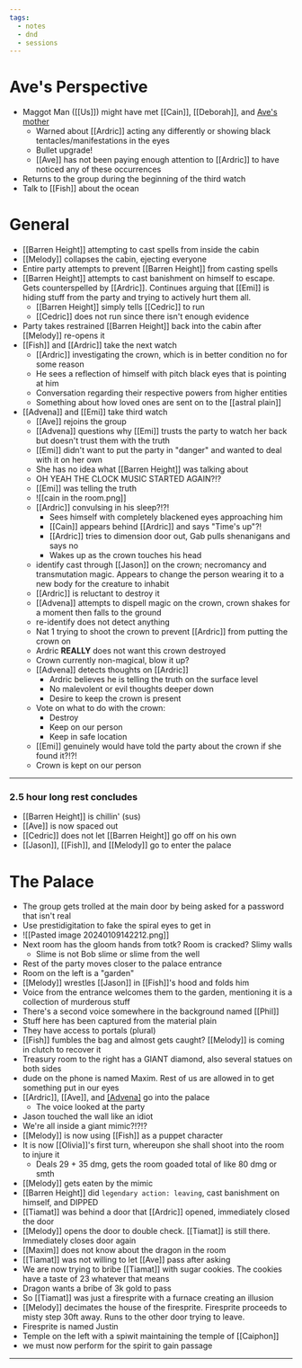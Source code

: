 ```yaml
---
tags:
  - notes
  - dnd
  - sessions
---
```

# Ave's Perspective
- Maggot Man ([[Us]]) might have met [[Cain]], [[Deborah]], and [Ave's mother](Awan.md)
	- Warned about [[Ardric]] acting any differently or showing black tentacles/manifestations in the eyes
	- Bullet upgrade!
	- [[Ave]] has not been paying enough attention to [[Ardric]] to have noticed any of these occurrences
- Returns to the group during the beginning of the third watch
- Talk to [[Fish]] about the ocean

# General
- [[Barren Height]] attempting to cast spells from inside the cabin
- [[Melody]] collapses the cabin, ejecting everyone
- Entire party attempts to prevent [[Barren Height]] from casting spells
- [[Barren Height]] attempts to cast banishment on himself to escape. Gets counterspelled by [[Ardric]]. Continues arguing that [[Emi]] is hiding stuff from the party and trying to actively hurt them all.
	- [[Barren Height]] simply tells [[Cedric]] to run
	- [[Cedric]] does not run since there isn't enough evidence
- Party takes restrained [[Barren Height]] back into the cabin after [[Melody]] re-opens it
- [[Fish]] and [[Ardric]] take the next watch
	- [[Ardric]] investigating the crown, which is in better condition no for some reason
	- He sees a reflection of himself with pitch black eyes that is pointing at him
	- Conversation regarding their respective powers from higher entities
	- Something about how loved ones are sent on to the [[astral plain]]
- [[Advena]] and [[Emi]] take third watch
	- [[Ave]] rejoins the group
	- [[Advena]] questions why [[Emi]] trusts the party to watch her back but doesn't trust them with the truth
	- [[Emi]] didn't want to put the party in "danger" and wanted to deal with it on her own
	- She has no idea what [[Barren Height]] was talking about
	- OH YEAH THE CLOCK MUSIC STARTED AGAIN?!?
	- [[Emi]] was telling the truth
	- ![[cain in the room.png]]
	- [[Ardric]] convulsing in his sleep?!?!
		- Sees himself with completely blackened eyes approaching him
		- [[Cain]] appears behind [[Ardric]] and says "Time's up"?!
		- [[Ardric]] tries to dimension door out, Gab pulls shenanigans and says no
		- Wakes up as the crown touches his head
	- identify cast through [[Jason]] on the crown; necromancy and transmutation magic. Appears to change the person wearing it to a new body for the creature to inhabit
	- [[Ardric]] is reluctant to destroy it
	- [[Advena]] attempts to dispell magic on the crown, crown shakes for a moment then falls to the ground
	- re-identify does not detect anything
	- Nat 1 trying to shoot the crown to prevent [[Ardric]] from putting the crown on
	- Ardric **REALLY** does not want this crown destroyed
	- Crown currently non-magical, blow it up?
	- [[Advena]] detects thoughts on [[Ardric]]
		- Ardric believes he is telling the truth on the surface level
		- No malevolent or evil thoughts deeper down
		- Desire to keep the crown is present
	- Vote on what to do with the crown:
		- Destroy
		- Keep on our person
		- Keep in safe location
	- [[Emi]] genuinely would have told the party about the crown if she found it?!?!
	- Crown is kept on our person
------------
### 2.5 hour long rest concludes
- [[Barren Height]] is chillin' (sus)
- [[Ave]] is now spaced out
- [[Cedric]] does not let [[Barren Height]] go off on his own
- [[Jason]], [[Fish]], and [[Melody]] go to enter the palace
# The Palace
- The group gets trolled at the main door by being asked for a password that isn't real
- Use prestidigitation to fake the spiral eyes to get in
- ![[Pasted image 20240109142212.png]]
- Next room has the gloom hands from totk? Room is cracked? Slimy walls
	- Slime is not Bob slime or slime from the well
- Rest of the party moves closer to the palace entrance
- Room on the left is a "garden"
- [[Melody]] wrestles [[Jason]] in [[Fish]]'s hood and folds him
- Voice from the entrance welcomes them to the garden, mentioning it is a collection of murderous stuff
- There's a second voice somewhere in the background named [[Phil]]
- Stuff here has been captured from the material plain
- They have access to portals (plural)
- [[Fish]] fumbles the bag and almost gets caught? [[Melody]] is coming in clutch to recover it
- Treasury room to the right has a GIANT diamond, also several statues on both sides
- dude on the phone is named Maxim. Rest of us are allowed in to get something put in our eyes
- [[Ardric]], [[Ave]], and [[Advena]](invisible) go into the palace
	- The voice looked at the party
- Jason touched the wall like an idiot
-  We're all inside a giant mimic?!?!?
- [[Melody]] is now using [[Fish]] as a puppet character
- It is now [[Olivia]]'s first turn, whereupon she shall shoot into the room to injure it
	- Deals 29 + 35 dmg, gets the room goaded total of like 80 dmg or smth
- [[Melody]] gets eaten by the mimic
- [[Barren Height]] did `legendary action: leaving`, cast banishment on himself, and DIPPED
- [[Tiamat]] was behind a door that [[Ardric]] opened, immediately closed the door
- [[Melody]] opens the door to double check. [[Tiamat]] is still there. Immediately closes door again
- [[Maxim]] does not know about the dragon in the room
- [[Tiamat]] was not willing to let [[Ave]] pass after asking
- We are now trying to bribe [[Tiamat]] with sugar cookies. The cookies have a taste of 23 whatever that means
- Dragon wants a bribe of 3k gold to pass
- So [[Tiamat]] was just a firesprite with a furnace creating an illusion
- [[Melody]] decimates the house of the firesprite. Firesprite proceeds to misty step 30ft away. Runs to the other door trying to leave.
- Firesprite is named Justin
- Temple on the left with a spiwit maintaining the temple of [[Caiphon]]
- we must now perform for the spirit to gain passage
------------------------
